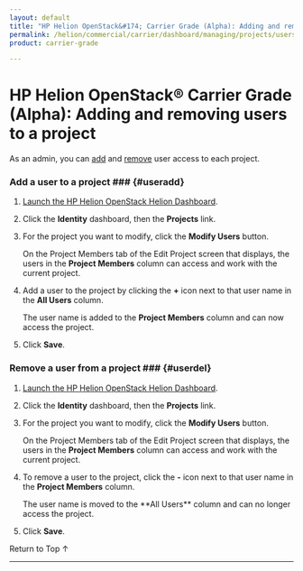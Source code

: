 ```yaml
---
layout: default
title: "HP Helion OpenStack&#174; Carrier Grade (Alpha): Adding and removing users to a project"
permalink: /helion/commercial/carrier/dashboard/managing/projects/users/
product: carrier-grade

---
```

<!--UNDER REVISION-->

<script>

function PageRefresh {
onLoad="window.refresh"
}

PageRefresh();

</script>

<!-- <p style="font-size: small;"> <a href="/helion/commercial/carrier/ga1/install/">&#9664; PREV</a> | <a href="/helion/commercial/carrier/ga1/install-overview/">&#9650; UP</a> | <a href="/helion/commercial/carrier/ga1/">NEXT &#9654;</a></p> -->

# HP Helion OpenStack&#174; Carrier Grade (Alpha): Adding and removing users to a project

As an admin, you can [add](#useradd) and [remove](#userdel) user access to each project. 

### Add a user to a project ### {#useradd}

1. [Launch the HP Helion OpenStack Helion Dashboard](/helion/openstack/carrier/dashboard/login/).

2. Click the **Identity** dashboard, then the **Projects** link.

3. For the project you want to modify, click the **Modify Users** button.

	On the Project Members tab of the Edit Project screen that displays, the users in the **Project Members** column can access and work with the current project. 

4. Add a user to the project by clicking the **+** icon next to that user name in the **All Users** column.

	The user name is added to the **Project Members** column and can now access the project.

5. Click **Save**.


### Remove a user from a project ### {#userdel}

1. [Launch the HP Helion OpenStack Helion Dashboard](/helion/openstack/carrier/dashboard/login/).

2. Click the **Identity** dashboard, then the **Projects** link.

3. For the project you want to modify, click the **Modify Users** button.

	On the Project Members tab of the Edit Project screen that displays, the users in the **Project Members** column can access and work with the current project. 

4. To remove a user to the project, click the **-** icon next to that user name in the **Project Members** column.

	<p>The user name is moved to the **All Users** column and can no longer access the project.</p>

5. Click **Save**. 

<p><a href="#top" style="padding:14px 0px 14px 0px; text-decoration: none;"> Return to Top &#8593; </a></p>


----
